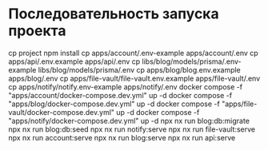 # Последовательность запуска проекта

cp project
npm install
cp apps/account/.env-example apps/account/.env
cp apps/api/.env.example apps/api/.env
cp libs/blog/models/prisma/.env-example libs/blog/models/prisma/.env
cp apps/blog/blog.env.example apps/blog/.env
cp apps/file-vault/file-vault.env.example apps/file-vault/.env
cp apps/notify/notify.env-example apps/notify/.env
docker compose -f "apps/account/docker-compose.dev.yml" up -d
docker compose -f "apps/blog/docker-compose.dev.yml" up -d
docker compose -f "apps/file-vault/docker-compose.dev.yml" up -d
docker compose -f "apps/notify/docker-compose.dev.yml" up -d
npx nx run blog:db:migrate
npx nx run blog:db:seed
npx nx run notify:serve
npx nx run file-vault:serve
npx nx run account:serve
npx nx run blog:serve
npx nx run api:serve
